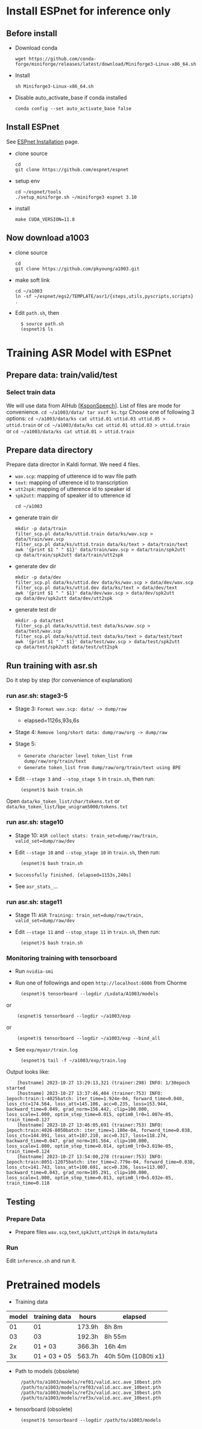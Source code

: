
# Install ESPnet for inference only

## Before install

* Download conda
    ```          
    wget https://github.com/conda-forge/miniforge/releases/latest/download/Miniforge3-Linux-x86_64.sh
    ```
    
* Install
    ```
    sh Miniforge3-Linux-x86_64.sh
    ```
        
* Disable auto_activate_base if conda installed
    ```
    conda config --set auto_activate_base false
    ```

## Install ESPnet
See [ESPnet Installation] page.

* clone source
    ```
    cd
    git clone https://github.com/espnet/espnet
    ```

* setup env
    ```
    cd ~/espnet/tools
    ./setup_miniforge.sh ~/miniforge3 espnet 3.10
    ```
* install
    ```
    make CUDA_VERSION=11.8
    ```

[ESPnet Installation]: https://espnet.github.io/espnet/installation.html

## Now download a1003

* clone source
    ```
    cd
    git clone https://github.com/pkyoung/a1003.git
    ```
* make soft link
    ```
    cd ~/a1003
    ln -sf ~/espnet/egs2/TEMPLATE/asr1/{steps,utils,pyscripts,scripts} .
    ```
    
* Edit `path.sh`, then

        $ source path.sh
        (espnet)$ ls

# Training ASR Model with ESPnet

## Prepare data: train/valid/test

### Select train data
We will use data from AIHub [[KsponSpeech]]. List of files are mode for convenience.
    ```
    cd ~/a1003/data/
    tar xvzf ks.tgz
    ```
Choose one of following 3 options:
    ```
    cd ~/a1003/data/ks
    cat uttid.01 uttid.03 uttid.05 > uttid.train
    ```
or
    ```
    cd ~/a1003/data/ks
    cat uttid.01 uttid.03 > uttid.train
    ```
or
    ```
    cd ~/a1003/data/ks
    cat uttid.01 > uttid.train
    ```
    
[KsponSpeech]: https://aihub.or.kr/aihubdata/data/view.do?currMenu=&topMenu=&aihubDataSe=realm&dataSetSn=123

## Prepare data directory
Prepare data director in Kaldi format. We need 4 files.

* `wav.scp`: mapping of utterence id to wav file path
* `text`: mapping of utterence id to transcription
* `utt2spk`: mapping of utterence id to speaker id
* `spk2utt`: mapping of speaker id to utterence id
    ```
    cd ~/a1003
    ```
* generate train dir
    ```     
    mkdir -p data/train
    filter_scp.pl data/ks/uttid.train data/ks/wav.scp > data/train/wav.scp
    filter_scp.pl data/ks/uttid.train data/ks/text > data/train/text
    awk '{print $1 " " $1}' data/train/wav.scp > data/train/spk2utt
    cp data/train/spk2utt data/train/utt2spk
    ```
* generate dev dir
    ```
    mkdir -p data/dev
    filter_scp.pl data/ks/uttid.dev data/ks/wav.scp > data/dev/wav.scp
    filter_scp.pl data/ks/uttid.dev data/ks/text > data/dev/text
    awk '{print $1 " " $1}' data/dev/wav.scp > data/dev/spk2utt
    cp data/dev/spk2utt data/dev/utt2spk
    ```
* generate test dir
    ```
    mkdir -p data/test
    filter_scp.pl data/ks/uttid.test data/ks/wav.scp > data/test/wav.scp
    filter_scp.pl data/ks/uttid.test data/ks/text > data/test/text
    awk '{print $1 " " $1}' data/test/wav.scp > data/test/spk2utt
    cp data/test/spk2utt data/test/utt2spk
    ```

## Run training with asr.sh
Do it step by step (for convenience of explanation)

### run asr.sh: stage3-5

* Stage 3: `Format wav.scp: data/ -> dump/raw`
  - elapsed=1126s,93s,6s
* Stage 4: `Remove long/short data: dump/raw/org -> dump/raw`
* Stage 5:
  - `Generate character level token_list from dump/raw/org/train/text`
  - `Generate token_list from dump/raw/org/train/text using BPE`

* Edit `--stage 3` and `--stop_stage 5` in `train.sh`, then run:

        (espnet)$ bash train.sh

Open `data/ko_token_list/char/tokens.txt` or `data/ko_token_list/bpe_unigram5000/tokens.txt`

### run asr.sh: stage10

* Stage 10: `ASR collect stats: train_set=dump/raw/train, valid_set=dump/raw/dev`
* Edit `--stage 10` and `--stop_stage 10` in `train.sh`, then run:

        (espnet)$ bash train.sh

* `Successfully finished. [elapsed=1153s,240s]`
* See `asr_stats_`...

### run asr.sh: stage11

* Stage 11: `ASR Training: train_set=dump/raw/train, valid_set=dump/raw/dev`
* Edit `--stage 11` and `--stop_stage 11` in `train.sh`, then run:

        (espnet)$ bash train.sh

### Monitoring training with tensorboard

* Run `nvidia-smi`
* Run one of followings and open `http://localhost:6006` from Chorme

        (espnet)$ tensorboard --logdir /Lxdata/A1003/models

or

        (espnet)$ tensorboard --logdir ~/a1003/exp

or

        (espnet)$ tensorboard --logdir ~/a1003/exp --bind_all

* See `exp/myasr/train.log`

        (espnet)$ tail -f ~/a1003/exp/train.log

Output looks like:

        [hostname] 2023-10-27 13:29:13,321 (trainer:298) INFO: 1/30epoch started
        [hostname] 2023-10-27 13:37:46,484 (trainer:753) INFO: 1epoch:train:1-4025batch: iter_time=1.924e-04, forward_time=0.040, loss_ctc=174.564, loss_att=145.106, acc=0.235, loss=153.944, backward_time=0.049, grad_norm=156.442, clip=100.000, loss_scale=1.000, optim_step_time=0.015, optim0_lr0=1.007e-05, train_time=0.127
        [hostname] 2023-10-27 13:46:05,691 (trainer:753) INFO: 1epoch:train:4026-8050batch: iter_time=1.180e-04, forward_time=0.038, loss_ctc=144.091, loss_att=107.210, acc=0.317, loss=118.274, backward_time=0.047, grad_norm=101.564, clip=100.000, loss_scale=1.000, optim_step_time=0.014, optim0_lr0=3.019e-05, train_time=0.124
        [hostname] 2023-10-27 13:54:00,278 (trainer:753) INFO: 1epoch:train:8051-12075batch: iter_time=2.779e-04, forward_time=0.038, loss_ctc=141.743, loss_att=100.691, acc=0.336, loss=113.007, backward_time=0.043, grad_norm=105.291, clip=100.000, loss_scale=1.000, optim_step_time=0.013, optim0_lr0=5.032e-05, train_time=0.118

## Testing

### Prepare Data

* Prepare files `wav.scp`,`text`,`spk2utt`,`utt2spk` in `data/mydata`

### Run
Edit `inference.sh` and run it.


# Pretrained models

* Training data

| model | training data | hours  | elapsed |
| ---   | ---           | ---    | ---     |
| 01    | 01            | 173.9h | 8h 8m   |
| 03    | 03            | 192.3h | 8h 55m  |
| 2x    | 01 + 03       | 366.3h | 16h 4m  |
| 3x    | 01 + 03 + 05  | 563.7h | 40h 50m (1080ti x1) |

* Path to models (obsolete)

        /path/to/a1003/models/ref01/valid.acc.ave_10best.pth
        /path/to/a1003/models/ref03/valid.acc.ave_10best.pth
        /path/to/a1003/models/ref2x/valid.acc.ave_10best.pth
        /path/to/a1003/models/ref3x/valid.acc.ave_10best.pth

* tensorboard (obsolete)

        (espnet)$ tensorboard --logdir /path/to/a1003/models

